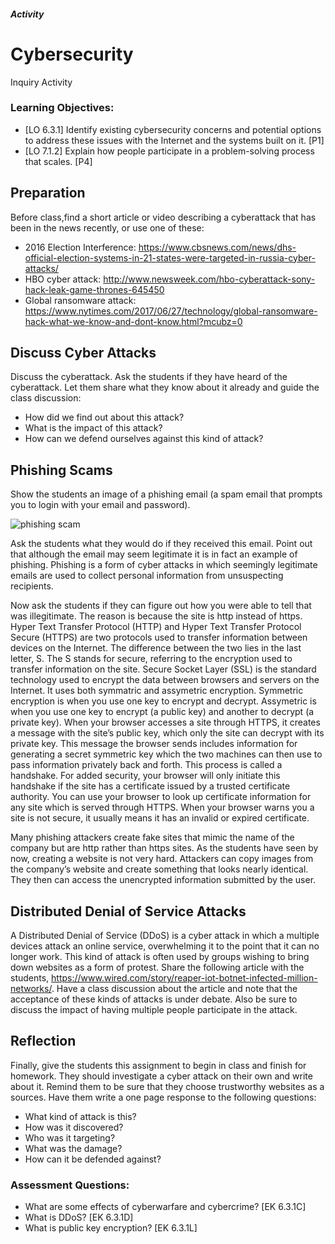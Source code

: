 ##### Activity
# Cybersecurity
Inquiry Activity

### Learning Objectives:
- [LO 6.3.1] Identify existing cybersecurity concerns and potential options to address these issues with the Internet and the systems built on it. [P1]
- [LO 7.1.2] Explain how people participate in a problem-solving process that scales. [P4]

## Preparation

Before class,find a short article or video describing a cyberattack that has been in the news recently, or use one of these:
- 2016 Election Interference: https://www.cbsnews.com/news/dhs-official-election-systems-in-21-states-were-targeted-in-russia-cyber-attacks/ 
- HBO cyber attack: http://www.newsweek.com/hbo-cyberattack-sony-hack-leak-game-thrones-645450 
- Global ransomware attack: https://www.nytimes.com/2017/06/27/technology/global-ransomware-hack-what-we-know-and-dont-know.html?mcubz=0 

## Discuss Cyber Attacks 
Discuss the cyberattack. Ask the students if they have heard of the cyberattack. Let them share what they know about it already and guide the class discussion:
- How did we find out about this attack? 
- What is the impact of this attack?
- How can we defend ourselves against this kind of attack?

## Phishing Scams

Show the students an image of a phishing email (a spam email that prompts you to login with your email and password). 

<img alt="phishing scam" src="/images/pages/teachers/resources/markdown/phishing-scam.jpg" id="phishing-scam" />

Ask the students what they would do if they received this email. Point out that although the email may seem legitimate it is in fact an example of phishing. Phishing is a form of cyber attacks in which seemingly legitimate emails are used to collect personal information from unsuspecting recipients. 

Now ask the students if they can figure out how you were able to tell that  was illegitimate. The reason is because the site is http instead of https. Hyper Text Transfer Protocol (HTTP) and Hyper Text Transfer Protocol Secure (HTTPS) are two protocols used to transfer information between devices on the Internet. The difference between the two lies in the last letter, S. The S stands for secure, referring to the encryption used to transfer information on the site. Secure Socket Layer (SSL) is the standard technology used to encrypt the data between browsers and servers on the Internet. It uses both symmatric and assymetric encryption. Symmetric encryption is when you use one key to encrypt and decrypt. Assymetric is when you use one key to encrypt (a public key) and another to decrypt (a private key). When your browser accesses a site through HTTPS, it creates a message with the site’s public key, which only the site can decrypt with its private key. This message the browser sends includes information for generating a secret symmetric key which the two machines can then use to pass information privately back and forth. This process is called a handshake. For added security, your browser will only initiate this handshake if the site has a certificate issued by a trusted certificate authority. You can use your browser to look up certificate information for any site which is served through HTTPS. When your browser warns you a site is not secure, it usually means it has an invalid or expired certificate.

Many phishing attackers create fake sites that mimic the name of the company but are http  rather than https sites. As the students have seen by now, creating a website is not very hard. Attackers can copy images from the company’s website and create something that looks nearly identical. They then can access the unencrypted information submitted by the user. 

## Distributed Denial of Service Attacks

A Distributed Denial of Service (DDoS) is a cyber attack in which a multiple devices attack an online service, overwhelming it to the point that it can no longer work. This kind of attack is often used by groups wishing to bring down websites as a form of protest.
Share the following article with the students, https://www.wired.com/story/reaper-iot-botnet-infected-million-networks/. Have a class discussion about the article and note that the acceptance of these kinds of attacks is under debate. Also be sure to discuss the impact of having multiple people participate in the attack.

## Reflection

Finally, give the students this assignment to begin in class and finish for homework. They should investigate a cyber attack on their own and write about it. Remind them to be sure that they choose trustworthy websites as a sources. Have them write a one page response to the following questions:

- What kind of attack is this?
- How was it discovered?
- Who was it targeting?
- What was the damage?
- How can it be defended against?

### Assessment Questions:
- What are some effects of cyberwarfare and cybercrime? [EK 6.3.1C]
- What is DDoS? [EK 6.3.1D]
- What is public key encryption? [EK 6.3.1L]
